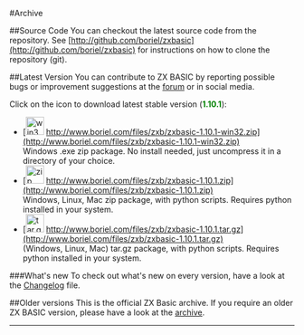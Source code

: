 #Archive

##Source Code
You can checkout the latest source code from the repository.
See [http://github.com/boriel/zxbasic](http://github.com/boriel/zxbasic) for instructions on how to clone the
repository (git).


##Latest Version
You can contribute to ZX BASIC by reporting possible bugs or improvement suggestions at the
[forum](http://www.boriel.com/forum) or in social media.

Click on the icon to download latest stable version (<span style="color: green;">**1.10.1**</span>):

* [<img src="https://zxbasic.readthedocs.io/en/latest/img/zip-package-2.png" alt="win32zip" width="32px"/>
  http://www.boriel.com/files/zxb/zxbasic-1.10.1-win32.zip](http://www.boriel.com/files/zxb/zxbasic-1.10.1-win32.zip)
<br />Windows .exe zip package. No install needed, just uncompress it in a directory of your choice.
* [<img src="https://zxbasic.readthedocs.io/en/latest/img/zip-package.png" alt="zip" width="32px"/>
  http://www.boriel.com/files/zxb/zxbasic-1.10.1.zip](http://www.boriel.com/files/zxb/zxbasic-1.10.1.zip)
<br />Windows, Linux, Mac zip package, with python scripts. Requires python installed in your system.
* [<img src="https://zxbasic.readthedocs.io/en/latest/img/driver-down.png" alt="tar.gz" width="32px"/>
  http://www.boriel.com/files/zxb/zxbasic-1.10.1.tar.gz](http://www.boriel.com/files/zxb/zxbasic-1.10.1.tar.gz)
<br />(Windows, Linux, Mac) tar.gz package, with python scripts. Requires python installed in your system.

###What's new
To check out what's new on every version, have a look at the
[Changelog](https://github.com/boriel/zxbasic/blob/master/Changelog.md) file.

##Older versions
This is the official ZX Basic archive. If you require an older ZX BASIC version, please have a look
at the [archive](https://www.boriel.com/files/zxb/).

----